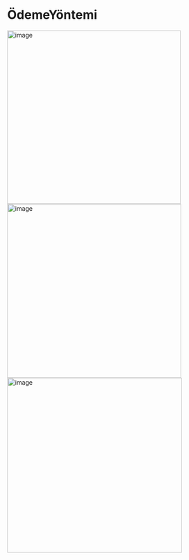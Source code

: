 # ÖdemeYöntemi
<img width="399" alt="image" src="https://github.com/user-attachments/assets/10b33739-f7d6-4825-8ca7-bd3fe97d12c3" />

<img width="400" alt="image" src="https://github.com/user-attachments/assets/eb0949bc-86cb-4eea-9ce2-14ebcced1529" />

<img width="402" alt="image" src="https://github.com/user-attachments/assets/8d66504e-3686-44be-8d2a-ee7eb95e045c" />


